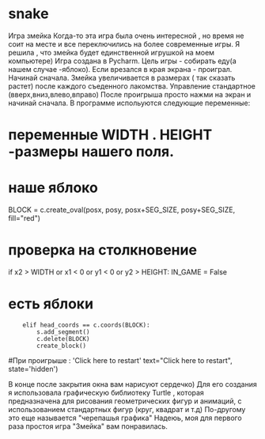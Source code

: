 # snake
Игра змейка
Когда-то эта игра была очень интересной , но время не соит на месте и все переключились на более современные игры.
Я решила , что змейка будет единственной игрушкой на моем компьютере)
Игра создана в Pycharm. Цель игры - собирать еду(а нашем случае -яблоко). 
Если врезался в края экрана - проиграл. Начинай сначала.
Змейка увеличивается в размерах ( так сказать растет) после каждого съеденного лакомства. 
Управление стандартное (вверх,вниз,влево,вправо)
После проигрыша просто нажми на экран и начинай сначала. 
В программе испольуются следующие переменные:
# переменные WIDTH . HEIGHT -размеры нашего поля. 
# наше яблоко 
BLOCK = c.create_oval(posx, posy,
                          posx+SEG_SIZE, posy+SEG_SIZE,
                          fill="red") 
# проверка на столкновение
if x2 > WIDTH or x1 < 0 or y1 < 0 or y2 > HEIGHT:
            IN_GAME = False     
# есть яблоки
        elif head_coords == c.coords(BLOCK):
            s.add_segment()
            c.delete(BLOCK)
            create_block()            
#При проигрыше : 'Click here to restart'
                             text="Click here to restart",
                             state='hidden')            
            

В конце после закрытия окна вам нарисуют сердечко) 
Для его создания я использовала графическую библиотеку Turtle , которая предназначена для рисования геометрических фигур и анимаций,
с использованием стандартных фигур (круг, квадрат и т.д) По-другому это еще называется "черепашья графика"
Надеюь, моя для первого раза простоя игра "Змейка" вам понравилась. 
